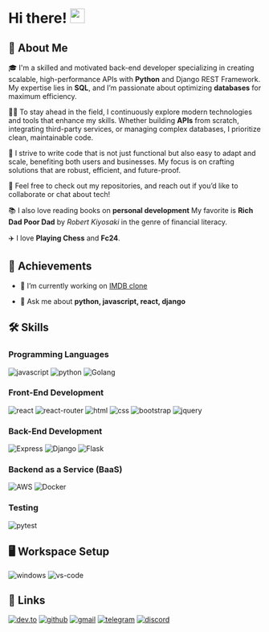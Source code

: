 
# Hi there! <img src="https://media.giphy.com/media/hvRJCLFzcasrR4ia7z/giphy.gif" width="29px" height="29px">

## 🚀 About Me


🎓 I'm a skilled and motivated back-end developer specializing in creating scalable, high-performance APIs with **Python** and Django REST Framework. My expertise lies in **SQL**, and I’m passionate about optimizing **databases** for maximum efficiency.

👨‍💻 To stay ahead in the field, I continuously explore modern technologies and tools that enhance my skills. Whether building **APIs** from scratch, integrating third-party services, or managing complex databases, I prioritize clean, maintainable code.

🎸 I strive to write code that is not just functional but also easy to adapt and scale, benefiting both users and businesses. My focus is on crafting solutions that are robust, efficient, and future-proof.

👀 Feel free to check out my repositories, and reach out if you’d like to collaborate or chat about tech!

📚 I also love reading books on **personal development** My favorite is **Rich Dad Poor Dad** by _Robert Kiyosaki_ in the genre of financial literacy.

✈️ I love **Playing Chess** and **Fc24**.

## 🏅 Achievements

- 🔭 I’m currently working on [IMDB clone](https://github.com/otinabrayo/watchme)

- 💬 Ask me about **python, javascript, react, django**

## 🛠️ Skills

### Programming Languages

![javascript](https://img.shields.io/badge/JavaScript-323330?style=for-the-badge&logo=javascript&logoColor=F7DF1E)
![python](https://img.shields.io/badge/Python-3776AB?style=for-the-badge&logo=python&logoColor=white)
![Golang](https://img.shields.io/badge/Go-00ADD8?style=for-the-badge&logo=go&logoColor=white)


### Front-End Development

![react](https://img.shields.io/badge/React-20232A?style=for-the-badge&logo=react&logoColor=61DAFB)
![react-router](https://img.shields.io/badge/React_Router-CA4245?style=for-the-badge&logo=react-router&logoColor=white)
![html](https://img.shields.io/badge/HTML5-E34F26?style=for-the-badge&logo=html5&logoColor=white)
![css](https://img.shields.io/badge/CSS3-1572B6?style=for-the-badge&logo=css3&logoColor=white)
![bootstrap](https://img.shields.io/badge/Bootstrap-563D7C?style=for-the-badge&logo=bootstrap&logoColor=white)
![jquery](https://img.shields.io/badge/jQuery-0769AD?style=for-the-badge&logo=jquery&logoColor=white)


### Back-End Development

![Express](https://img.shields.io/badge/Express.js-404D59?style=for-the-badge)
![Django](https://img.shields.io/badge/Django-092E20?style=for-the-badge&logo=django&logoColor=white)
![Flask](https://img.shields.io/badge/Flask-000000?style=for-the-badge&logo=flask&logoColor=white)

### Backend as a Service (BaaS)

![AWS](https://img.shields.io/badge/Amazon_AWS-232F3E?style=for-the-badge&logo=amazon-aws&logoColor=white)
![Docker](https://img.shields.io/badge/Docker_-232F3E?style=for-the-badge&logo=docker-docker&logoColor=yellow)

### Testing

![pytest](https://img.shields.io/badge/Pytest-3776AB?style=for-the-badge&logo=python&logoColor=white)

## 🖥️ Workspace Setup

![windows](https://img.shields.io/badge/Windows_10-0078D6?style=for-the-badge&logo=windows&logoColor=white)
![vs-code](https://img.shields.io/badge/VS_Code-007ACC?style=for-the-badge&logo=Visual-Studio-Code&logoColor=white)


## 🔗 Links

[![dev.to](https://img.shields.io/badge/Dev.to-0A0A0A?style=for-the-badge&logo=DevdotTo&logoColor=white)](https://dev.to/brian_otina_)
[![github](https://img.shields.io/badge/GitHub-000000?style=for-the-badge&logo=GitHub&logoColor=white)](https://github.com/otinabrayo)
[![gmail](https://img.shields.io/badge/Gmail-D14836?style=for-the-badge&logo=Gmail&logoColor=white)](mailto:brianotina20@gmail.com)
[![telegram](https://img.shields.io/badge/Telegram-2CA5E0?style=for-the-badge&logo=telegram&logoColor=white)](https://t.me/just_otina)
[![discord](https://img.shields.io/badge/Discord-7289DA?style=for-the-badge&logo=discord&logoColor=white)](https://discord.com/channels/@otina_)
